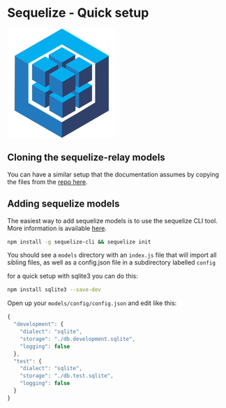 # Sequelize - Quick setup
![Sequelize Logo](sequelize.png)

## Cloning the sequelize-relay models

You can have a similar setup that the documentation assumes by copying the files from the [repo here](https://github.com/MattMcFarland/sequelize-relay/tree/master/sequelize).

## Adding sequelize models

The easiest way to add sequelize models is to use the sequelize CLI tool.  More information is available [here](http://docs.sequelizejs.com/en/latest/docs/migrations/?highlight=CLI).

```sh
npm install -g sequelize-cli && sequelize init
```

You should see a `models` directory with an `index.js` file that will import all sibling files, as well as a config.json file in a subdirectory labelled `config` 

for a quick setup with sqlite3 you can do this:

```sh
npm install sqlite3 --save-dev
```

Open up your `models/config/config.json` and edit like this:
```javascript
{
  "development": {
    "dialect": "sqlite",
    "storage": "./db.development.sqlite",
    "logging": false
  },
  "test": {
    "dialect": "sqlite",
    "storage": "./db.test.sqlite",
    "logging": false
  }
}
```
